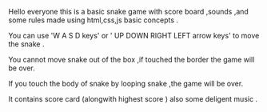  Hello everyone this is a basic snake game with score board ,sounds ,and some rules made using html,css,js basic concepts .

 You can use 'W A S D keys'  or ' UP DOWN RIGHT LEFT arrow keys' to move the snake .

 You cannot move snake out of the box ,if touched the border the game will be over.

 If you touch the body of snake by looping snake ,the game will be over.

 It contains score card (alongwith highest score ) also some deligent music .

